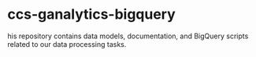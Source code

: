 # ccs-ganalytics-bigquery
his repository contains data models, documentation, and BigQuery scripts related to our data processing tasks. 

